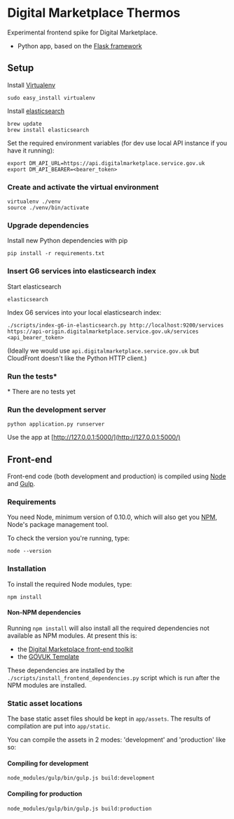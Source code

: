 # Digital Marketplace Thermos

Experimental frontend spike for Digital Marketplace.

- Python app, based on the [Flask framework](http://flask.pocoo.org/)

## Setup

Install [Virtualenv](https://virtualenv.pypa.io/en/latest/)

```
sudo easy_install virtualenv
```

Install [elasticsearch](http://www.elasticsearch.org/)

```
brew update
brew install elasticsearch
```

Set the required environment variables (for dev use local API instance if you 
have it running):

```
export DM_API_URL=https://api.digitalmarketplace.service.gov.uk
export DM_API_BEARER=<bearer_token>
```

### Create and activate the virtual environment

```
virtualenv ./venv
source ./venv/bin/activate
```

### Upgrade dependencies

Install new Python dependencies with pip

```pip install -r requirements.txt```

### Insert G6 services into elasticsearch index

Start elasticsearch

```
elasticsearch
```

Index G6 services into your local elasticsearch index:

```
./scripts/index-g6-in-elasticsearch.py http://localhost:9200/services https://api-origin.digitalmarketplace.service.gov.uk/services <api_bearer_token>
```

(Ideally we would use `api.digitalmarketplace.service.gov.uk` but CloudFront doesn't like the Python HTTP client.)

### Run the tests\*

\* There are no tests yet


### Run the development server

```
python application.py runserver
```

Use the app at [http://127.0.0.1:5000/](http://127.0.0.1:5000/)

## Front-end

Front-end code (both development and production) is compiled using [Node](http://nodejs.org/) and [Gulp](http://gulpjs.com/).

### Requirements

You need Node, minimum version of 0.10.0, which will also get you [NPM](npmjs.org), Node's package management tool. 

To check the version you're running, type:

```
node --version
```

### Installation

To install the required Node modules, type:

```
npm install
```

#### Non-NPM dependencies

Running `npm install` will also install all the required dependencies not available as NPM modules. At present this is:

- the [Digital Marketplace front-end toolkit](https://github.com/alphagov/digitalmarketplace-frontend-toolkit)
- the [GOVUK Template](https://github.com/alphagov/govuk_template)

These dependencies are installed by the `./scripts/install_frontend_dependencies.py` script which is run after the NPM modules are installed.

### Static asset locations

The base static asset files should be kept in `app/assets`. The results of compilation are put into `app/static`.

You can compile the assets in 2 modes: 'development' and 'production' like so:

#### Compiling for development

```
node_modules/gulp/bin/gulp.js build:development
```

#### Compiling for production 

```
node_modules/gulp/bin/gulp.js build:production
```
